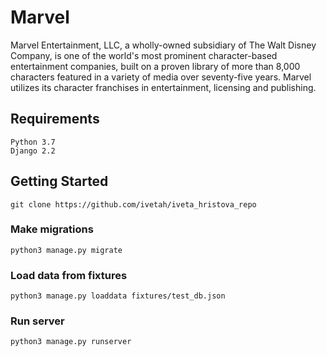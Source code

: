 # Marvel

Marvel Entertainment, LLC, a wholly-owned subsidiary of The Walt Disney Company, is one of the world's most prominent character-based entertainment companies, built on a proven library of more than 8,000 characters featured in a variety of media over seventy-five years. Marvel utilizes its character franchises in entertainment, licensing and publishing. 

## Requirements

```
Python 3.7
Django 2.2
```

## Getting Started

```
git clone https://github.com/ivetah/iveta_hristova_repo
```

### Make migrations 

```
python3 manage.py migrate
```

### Load data from fixtures 

```
python3 manage.py loaddata fixtures/test_db.json
```

### Run server 

```
python3 manage.py runserver
```
